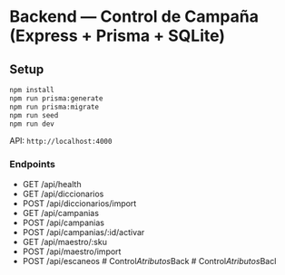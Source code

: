 # Backend — Control de Campaña (Express + Prisma + SQLite)

## Setup
```bash
npm install
npm run prisma:generate
npm run prisma:migrate
npm run seed
npm run dev
```
API: `http://localhost:4000`

### Endpoints
- GET /api/health
- GET /api/diccionarios
- POST /api/diccionarios/import
- GET /api/campanias
- POST /api/campanias
- POST /api/campanias/:id/activar
- GET /api/maestro/:sku
- POST /api/maestro/import
- POST /api/escaneos
#   C o n t r o l _ A t r i b u t o s _ B a c k  
 #   C o n t r o l _ A t r i b u t o s _ B a c l  
 